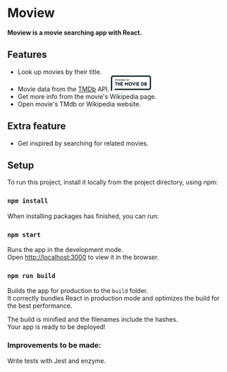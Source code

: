 # Moview

__Moview is a movie searching app with React.__

## Features
- Look up movies by their title. 
- Movie data from the [TMDb](https://www.themoviedb.org/) API. ![tmdb logo](/src/assets/tmdb-logo-rectangle-blue.png)
- Get more info from the movie's Wikipedia page.
- Open movie's TMdb or Wikipedia website.

## Extra feature
- Get inspired by searching for related movies.

## Setup

To run this project, install it locally from the project directory, using npm:

### `npm install`

When installing packages has finished, you can run:

### `npm start`

Runs the app in the development mode.<br>
Open [http://localhost:3000](http://localhost:3000) to view it in the browser.

### `npm run build`

Builds the app for production to the `build` folder.<br>
It correctly bundles React in production mode and optimizes the build for the best performance.

The build is minified and the filenames include the hashes.<br>
Your app is ready to be deployed!

### Improvements to be made:
Write tests with Jest and enzyme.

